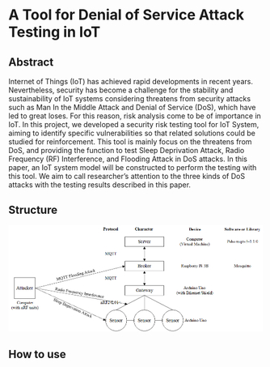 # A Tool for Denial of Service Attack Testing in IoT

## Abstract

Internet of Things (IoT) has achieved rapid developments in recent years. Nevertheless, security has become a challenge for the stability and sustainability of IoT systems considering threatens from security attacks such as Man In the Middle Attack and Denial of Service (DoS), which have led to great loses. For this reason, risk analysis come to be of importance in IoT. In this project, we developed a security risk testing tool for IoT System, aiming to identify specific vulnerabilities so that related solutions could be studied for reinforcement. This tool is mainly focus on the threatens from DoS, and providing the function to test Sleep Deprivation Attack, Radio Frequency (RF) Interference, and Flooding Attack in DoS attacks. In this paper, an IoT system model will be constructed to perform the testing with this tool. We aim to call researcher’s attention to the three kinds of DoS attacks with the testing results described in this paper.

## Structure

![structure of DoS testing](https://github.com/CongBao/DoS-Tool-for-IoT-Testing/blob/master/model.png)

## How to use